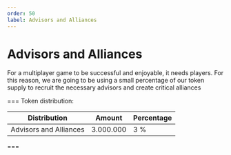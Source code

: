 ```yaml
---
order: 50
label: Advisors and Alliances
---
```


# Advisors and Alliances
 
For a multiplayer game to be successful and enjoyable, it needs players. For this reason, we are going to be using a small percentage of our token supply to recruit the necessary advisors and create critical alliances

=== Token distribution:

Distribution       | Amount       | Percentage
---                | ---          | ---
Advisors and Alliances            | 3.000.000   | 3 %
===

